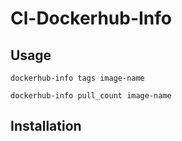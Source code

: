 # Cl-Dockerhub-Info

## Usage

```
dockerhub-info tags image-name
```

```
dockerhub-info pull_count image-name
```

## Installation
